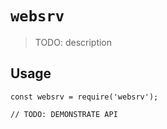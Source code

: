 # `websrv`

> TODO: description

## Usage

```
const websrv = require('websrv');

// TODO: DEMONSTRATE API
```
